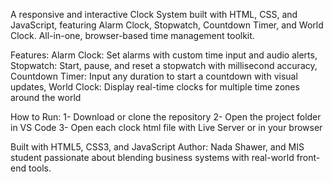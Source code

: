 A responsive and interactive Clock System built with HTML, CSS, and JavaScript, featuring Alarm Clock, Stopwatch, Countdown Timer, and World Clock. All-in-one, browser-based time management toolkit.

Features:
Alarm Clock: Set alarms with custom time input and audio alerts, 
Stopwatch: Start, pause, and reset a stopwatch with millisecond accuracy, 
Countdown Timer: Input any duration to start a countdown with visual updates, 
World Clock: Display real-time clocks for multiple time zones around the world

How to Run:
1- Download or clone the repository
2- Open the project folder in VS Code
3- Open each clock html file with Live Server or in your browser

Built with HTML5, CSS3, and JavaScript
Author: Nada Shawer, and MIS student passionate about blending business systems with real-world front-end tools.
